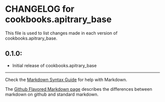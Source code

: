 # CHANGELOG for cookbooks.apitrary_base

This file is used to list changes made in each version of cookbooks.apitrary_base.

## 0.1.0:

* Initial release of cookbooks.apitrary_base

- - -
Check the [Markdown Syntax Guide](http://daringfireball.net/projects/markdown/syntax) for help with Markdown.

The [Github Flavored Markdown page](http://github.github.com/github-flavored-markdown/) describes the differences between markdown on github and standard markdown.
